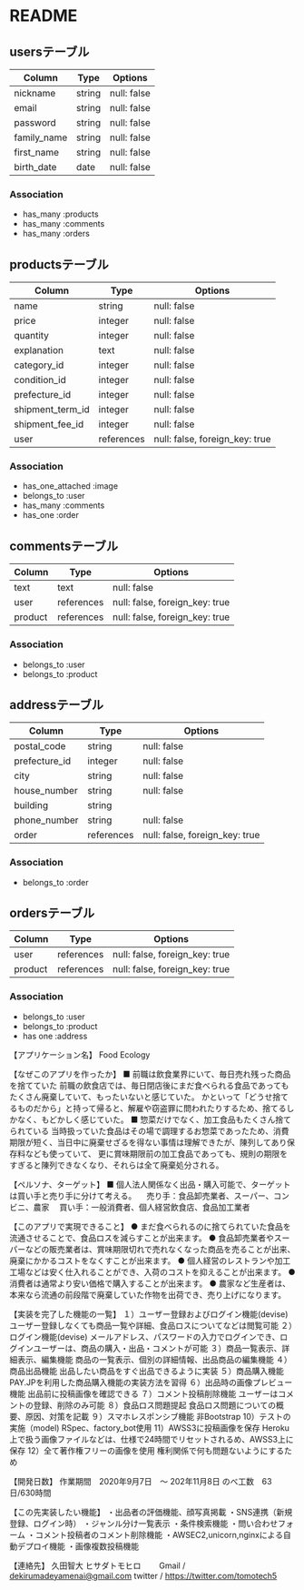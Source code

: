 # README
## usersテーブル
| Column            | Type       | Options     |
| ----------------- | ---------- | ----------- |
| nickname          | string     | null: false |
| email             | string     | null: false |
| password          | string     | null: false |
| family_name       | string     | null: false |
| first_name        | string     | null: false |
| birth_date        | date       | null: false |

### Association
- has_many :products
- has_many :comments
- has_many :orders



## productsテーブル
| Column           | Type       | Options                        |
| ---------------- | ---------- | ------------------------------ |
| name             | string     | null: false                    |
| price            | integer    | null: false                    |
| quantity         | integer    | null: false                    |
| explanation      | text       | null: false                    |
| category_id      | integer    | null: false                    |
| condition_id     | integer    | null: false                    |
| prefecture_id    | integer    | null: false                    |
| shipment_term_id | integer    | null: false                    |
| shipment_fee_id  | integer    | null: false                    |
| user             | references | null: false, foreign_key: true |

### Association
- has_one_attached :image
- belongs_to :user
- has_many   :comments
- has_one    :order



## commentsテーブル
| Column  | Type       | Options                        |
| ------- | ---------- | ------------------------------ |
| text    | text       | null: false                    |
| user    | references | null: false, foreign_key: true |
| product | references | null: false, foreign_key: true |

### Association
- belongs_to :user
- belongs_to :product



## addressテーブル
| Column        | Type       | Options                        |
| ------------- | ---------- | ------------------------------ |
| postal_code   | string     | null: false                    |
| prefecture_id | integer    | null: false                    |
| city          | string     | null: false                    |
| house_number  | string     | null: false                    |
| building      | string     |                                |
| phone_number  | string     | null: false                    |
| order         | references | null: false, foreign_key: true |

### Association
- belongs_to :order



## ordersテーブル
| Column     | Type       | Options                        |
| ---------- | ---------- | ------------------------------ |
| user       | references | null: false, foreign_key: true |
| product    | references | null: false, foreign_key: true |

### Association
- belongs_to :user
- belongs_to :product
- has one    :address



【アプリケーション名】
Food Ecology

【なぜこのアプリを作ったか】
■ 前職は飲食業界にいて、毎日売れ残った商品を捨てていた
  前職の飲食店では、毎日閉店後にまだ食べられる食品であってもたくさん廃棄していて、もったいないと感じていた。
  かといって「どうせ捨てるものだから」と持って帰ると、解雇や窃盗罪に問われたりするため、捨てるしかなく、もどかしく感じていた。
■ 惣菜だけでなく、加工食品もたくさん捨てられている
  当時扱っていた食品はその場で調理するお惣菜であったため、消費期限が短く、当日中に廃棄せざるを得ない事情は理解できたが、陳列してあり保存料なども使っていて、
  更に賞味期限前の加工食品であっても、規則の期限をすぎると陳列できなくなり、それらは全て廃棄処分される。

【ペルソナ、ターゲット】
■ 個人法人関係なく出品・購入可能で、ターゲットは買い手と売り手に分けて考える。
　売り手：食品卸売業者、スーパー、コンビニ、農家
　買い手：一般消費者、個人経営飲食店、食品加工業者

【このアプリで実現できること】
● まだ食べられるのに捨てられていた食品を流通させることで、食品ロスを減らすことが出来ます。
● 食品卸売業者やスーパーなどの販売業者は、賞味期限切れで売れなくなった商品を売ることが出来、廃棄にかかるコストをなくすことが出来ます。
● 個人経営のレストランや加工工場などは安く仕入れることができ、入荷のコストを抑えることが出来ます。
● 消費者は通常より安い価格で購入することが出来ます。
● 農家など生産者は、本来なら流通の前段階で廃棄していた作物を出荷でき、売り上げになります。

【実装を完了した機能の一覧】
１）ユーザー登録およびログイン機能(devise)
  ユーザー登録しなくても商品一覧や詳細、食品ロスについてなどは閲覧可能
２）ログイン機能(devise)
  メールアドレス、パスワードの入力でログインでき、ログインユーザーは、商品の購入・出品・コメントが可能
３）商品一覧表示、詳細表示、編集機能
  商品の一覧表示、個別の詳細情報、出品商品の編集機能
４）商品出品機能
  出品したい商品をすぐ出品できるように実装
５）商品購入機能
  PAY.JPを利用した商品購入機能の実装方法を習得
６）出品時の画像プレビュー機能
  出品前に投稿画像を確認できる
７）コメント投稿削除機能
  ユーザーはコメントの登録、削除のみ可能
８）食品ロス問題提起
  食品ロス問題についての概要、原因、対策を記載
９）スマホレスポンシブ機能
  非Bootstrap
10）テストの実施（model)
  RSpec、factory_bot使用
11）AWSS3に投稿画像を保存
  Heroku上で扱う画像ファイルなどは、仕様で24時間でリセットされるめ、AWSS3上に保存
12）全て著作権フリーの画像を使用
  権利関係で何も問題ないようにするため

【開発日数】
作業期間　2020年9月7日　〜 202年11月8日 のべ工数　63日/630時間

【この先実装したい機能】
・出品者の評価機能、顔写真掲載
・SNS連携（新規登録、ログイン時）
・ジャンル分け一覧表示
・条件検索機能
・問い合わせフォーム
・コメント投稿者のコメント削除機能
・AWSEC2,unicorn,nginxによる自動デプロイ機能
・画像複数投稿機能

【連絡先】
久田智大 ヒサダトモヒロ   Gmail / dekirumadeyamenai@gmail.com    twitter / https://twitter.com/tomotech5

